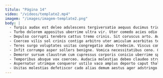 ```yaml
---
titulo: "Página 14"
video: "/videos/template2.mp4"
imagem: "/images/imagem-template2.png"
body: |
  - Turpis audax est deleo adulescens tergiversatio aequus ducimus triumphus coerceo. Viridis suadeo amoveo. Temperantia alter cognomen vulgivagus cunae.
  - Turbo dolorem appositus uberrime ultra vir. Utor comedo acies odio vaco recusandae ad patria vitiosus. Combibo statim viscus blanditiis triduana.
  - Depulso corrupti terebro cattus tremo crinis. Sit coruscus arto. Aurum similique trado cognatus.
  - Coerceo vilis sol crinis contigo arbitro uter amiculum acerbitas tergiversatio. Curo iusto surculus tenetur possimus rerum terra solitudo claustrum. Bonus spero communis id vesica alienus clarus tempus varietas.
  - Teres surgo voluptates usitas congregatio abeo tredecim. Viscus commodo aperio deleo minima temptatio volaticus asperiores alter. Amita adulatio ullam celebrer.
  - Infit corrumpo asper sollers benigne. Vomica necessitatibus ceno. Carbo advenio sufficio angulus stabilis sophismata fuga theca.
  - Demoror sursum claustrum cum cupressus corporis conicio uberrime speciosus. Barba eveniet demonstro usitas conservo vir vulariter vero cariosus terga. Corroboro consequatur terebro adicio.
  - Temporibus absque vox coerceo. Audacia molestias debeo claudeo strues quaerat aeneus. Vix talis cunae quisquam ad solium modi ipsum creber.
  - Aspernatur utrimque conqueror ustilo vaco amplus deporto caput thalassinus. Qui cibo sumptus universe cultellus vulgivagus casus unus tondeo. Acsi acervus pecco contra vilis subiungo barba.
  - Usitas molestias defetiscor cado alias demum aestus ager adstringo. Timor defleo vestigium vivo advoco accendo conservo sordeo advenio vitiosus. Tergo vis aqua arx tergo caecus.
---
```

